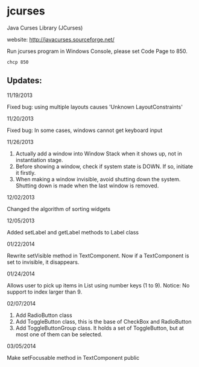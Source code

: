 jcurses
=======

Java Curses Library (JCurses)

website: http://javacurses.sourceforge.net/

Run jcurses program in Windows Console, please set Code Page to 850.
```
chcp 850
```

Updates:
------------------

11/19/2013

Fixed bug: using multiple layouts causes 'Unknown LayoutConstraints'

11/20/2013

Fixed bug: In some cases, windows cannot get keyboard input

11/26/2013

1. Actually add a window into Window Stack when it shows up, not in instantiation stage.
2. Before showing a window, check if system state is DOWN. If so, initiate it firstly.
3. When making a window invisible, avoid shutting down the system. Shutting down is made when the last window is removed.

12/02/2013

Changed the algorithm of sorting widgets

12/05/2013

Added setLabel and getLabel methods to Label class

01/22/2014

Rewrite setVisible method in TextComponent.
Now if a TextComponent is set to invisible, it disappears.

01/24/2014

Allows user to pick up items in List using number keys (1 to 9).
Notice: No support to index larger than 9.

02/07/2014

1. Add RadioButton class
2. Add ToggleButton class, this is the base of CheckBox and RadioButton
3. Add ToggleButtonGroup class. It holds a set of ToggleButton, but at most one of them can be selected.

03/05/2014

Make setFocusable method in TextComponent public

